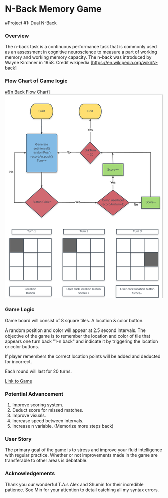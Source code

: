 # N-Back Memory Game

#Project #1: Dual N-Back

### Overview

The n-back task is a continuous performance task that is commonly used as an assessment in cognitive neuroscience to measure a part of working memory and working memory capacity. The n-back was introduced by Wayne Kirchner in 1958. Credit wikipedia [https://en.wikipedia.org/wiki/N-back]

### Flow Chart of Game logic
#![n Back Flow Chart]
<img src="/img/N-Back Flow Chart.png"/>

### Game Logic

Game board will consist of 8 square tiles. A location & color button.

A random position and color will appear at 2.5 second intervals. The objective of the game is to remember the location and color of tile that appears one turn back "1-n back" and indicate it by triggering the location or color buttons.  

If player remembers the correct location points will be added and deducted for incorrect.

Each round will last for 20 turns.

[Link to Game](https://subutai1175.github.io/project-1/)

### Potential Advancement
1. Improve scoring system.
2. Deduct score for missed matches.
3. Improve visuals.
4. Increase speed between intervals.
5. Increase n variable. (Memorize more steps back)

### User Story

The primary goal of the game is to stress and improve your fluid intelligence with regular practice. Whether or not improvements made in the game are transferable to other areas is debatable.

### Acknowledgements

Thank you our wonderful T.A.s Alex and Shumin for their incredible patience. Soe Min for your attention to detail catching all my syntax errors.
